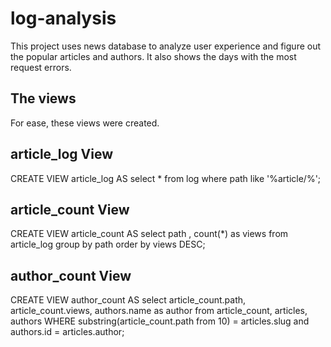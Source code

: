 # log-analysis
This project uses news database to analyze user experience and figure out the popular articles and authors.
It also shows the days with the most request errors.

## The views
For ease, these views were created.

## article_log View
 CREATE VIEW article_log AS select * from log where path like '%article/%';

## article_count View
CREATE VIEW article_count AS select path , count(*) as views from article_log group by path order by views DESC;

## author_count View
CREATE VIEW author_count AS  select article_count.path, article_count.views, authors.name as author from article_count,
articles, authors WHERE substring(article_count.path from 10) = articles.slug and authors.id = articles.author;

